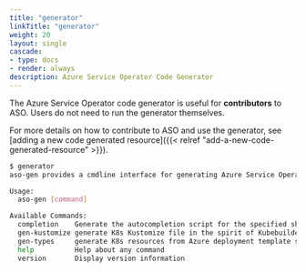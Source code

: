 ```yaml
---
title: "generator"
linkTitle: "generator"
weight: 20
layout: single
cascade:
- type: docs
- render: always
description: Azure Service Operator Code Generator
---
```


The Azure Service Operator code generator is useful for **contributors** to ASO. Users do not need to run the generator themselves.

For more details on how to contribute to ASO and use the generator, see 
[adding a new code generated resource]({{< relref "add-a-new-code-generated-resource" >}}).

``` bash
$ generator
aso-gen provides a cmdline interface for generating Azure Service Operator types from Azure deployment template schema

Usage:
  aso-gen [command]

Available Commands:
  completion    Generate the autocompletion script for the specified shell
  gen-kustomize generate K8s Kustomize file in the spirit of Kubebuilder, based on the specified config folder
  gen-types     generate K8s resources from Azure deployment template schema
  help          Help about any command
  version       Display version information
```


